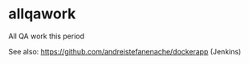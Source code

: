 # allqawork
All QA work this period

See also: https://github.com/andreistefanenache/dockerapp (Jenkins)

